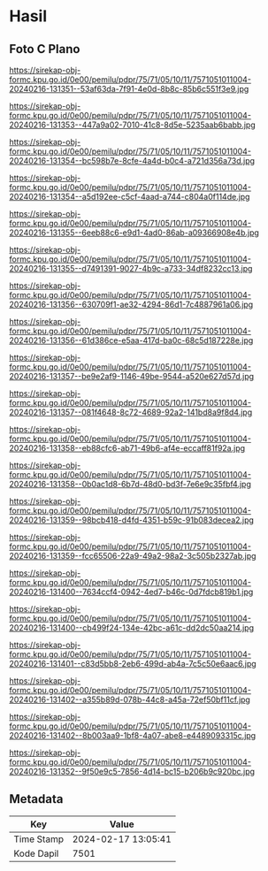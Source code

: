 # Hasil

## Foto C Plano

https://sirekap-obj-formc.kpu.go.id/0e00/pemilu/pdpr/75/71/05/10/11/7571051011004-20240216-131351--53af63da-7f91-4e0d-8b8c-85b6c551f3e9.jpg

https://sirekap-obj-formc.kpu.go.id/0e00/pemilu/pdpr/75/71/05/10/11/7571051011004-20240216-131353--447a9a02-7010-41c8-8d5e-5235aab6babb.jpg

https://sirekap-obj-formc.kpu.go.id/0e00/pemilu/pdpr/75/71/05/10/11/7571051011004-20240216-131354--bc598b7e-8cfe-4a4d-b0c4-a721d356a73d.jpg

https://sirekap-obj-formc.kpu.go.id/0e00/pemilu/pdpr/75/71/05/10/11/7571051011004-20240216-131354--a5d192ee-c5cf-4aad-a744-c804a0f114de.jpg

https://sirekap-obj-formc.kpu.go.id/0e00/pemilu/pdpr/75/71/05/10/11/7571051011004-20240216-131355--6eeb88c6-e9d1-4ad0-86ab-a09366908e4b.jpg

https://sirekap-obj-formc.kpu.go.id/0e00/pemilu/pdpr/75/71/05/10/11/7571051011004-20240216-131355--d7491391-9027-4b9c-a733-34df8232cc13.jpg

https://sirekap-obj-formc.kpu.go.id/0e00/pemilu/pdpr/75/71/05/10/11/7571051011004-20240216-131356--630709f1-ae32-4294-86d1-7c4887961a06.jpg

https://sirekap-obj-formc.kpu.go.id/0e00/pemilu/pdpr/75/71/05/10/11/7571051011004-20240216-131356--61d386ce-e5aa-417d-ba0c-68c5d187228e.jpg

https://sirekap-obj-formc.kpu.go.id/0e00/pemilu/pdpr/75/71/05/10/11/7571051011004-20240216-131357--be9e2af9-1146-49be-9544-a520e627d57d.jpg

https://sirekap-obj-formc.kpu.go.id/0e00/pemilu/pdpr/75/71/05/10/11/7571051011004-20240216-131357--081f4648-8c72-4689-92a2-141bd8a9f8d4.jpg

https://sirekap-obj-formc.kpu.go.id/0e00/pemilu/pdpr/75/71/05/10/11/7571051011004-20240216-131358--eb88cfc6-ab71-49b6-af4e-eccaff81f92a.jpg

https://sirekap-obj-formc.kpu.go.id/0e00/pemilu/pdpr/75/71/05/10/11/7571051011004-20240216-131358--0b0ac1d8-6b7d-48d0-bd3f-7e6e9c35fbf4.jpg

https://sirekap-obj-formc.kpu.go.id/0e00/pemilu/pdpr/75/71/05/10/11/7571051011004-20240216-131359--98bcb418-d4fd-4351-b59c-91b083decea2.jpg

https://sirekap-obj-formc.kpu.go.id/0e00/pemilu/pdpr/75/71/05/10/11/7571051011004-20240216-131359--fcc65506-22a9-49a2-98a2-3c505b2327ab.jpg

https://sirekap-obj-formc.kpu.go.id/0e00/pemilu/pdpr/75/71/05/10/11/7571051011004-20240216-131400--7634ccf4-0942-4ed7-b46c-0d7fdcb819b1.jpg

https://sirekap-obj-formc.kpu.go.id/0e00/pemilu/pdpr/75/71/05/10/11/7571051011004-20240216-131400--cb499f24-134e-42bc-a61c-dd2dc50aa214.jpg

https://sirekap-obj-formc.kpu.go.id/0e00/pemilu/pdpr/75/71/05/10/11/7571051011004-20240216-131401--c83d5bb8-2eb6-499d-ab4a-7c5c50e6aac6.jpg

https://sirekap-obj-formc.kpu.go.id/0e00/pemilu/pdpr/75/71/05/10/11/7571051011004-20240216-131402--a355b89d-078b-44c8-a45a-72ef50bf11cf.jpg

https://sirekap-obj-formc.kpu.go.id/0e00/pemilu/pdpr/75/71/05/10/11/7571051011004-20240216-131402--8b003aa9-1bf8-4a07-abe8-e4489093315c.jpg

https://sirekap-obj-formc.kpu.go.id/0e00/pemilu/pdpr/75/71/05/10/11/7571051011004-20240216-131352--9f50e9c5-7856-4d14-bc15-b206b9c920bc.jpg


## Metadata

| Key        | Value               |
| ---------- | ------------------- |
| Time Stamp | 2024-02-17 13:05:41 |
| Kode Dapil | 7501                |



